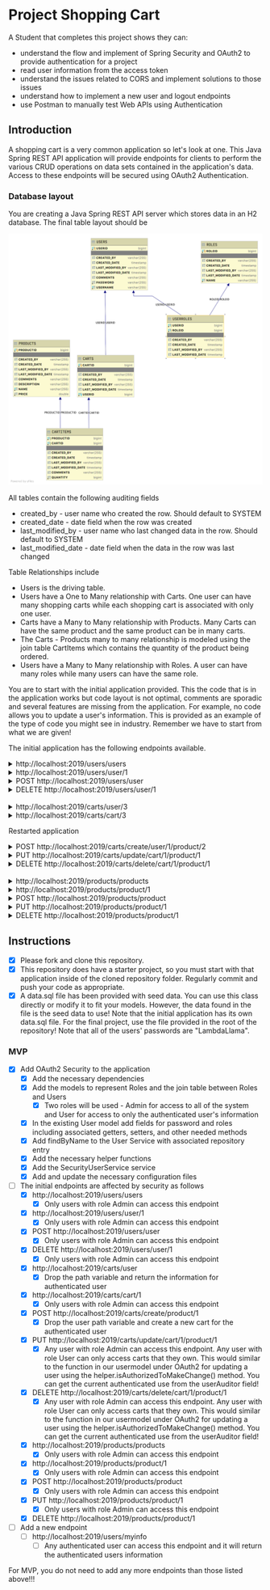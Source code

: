 # Project Shopping Cart

A Student that completes this project shows they can:

* understand the flow and implement of Spring Security and OAuth2 to provide authentication for a project
* read user information from the access token
* understand the issues related to CORS and implement solutions to those issues
* understand how to implement a new user and logout endpoints
* use Postman to manually test Web APIs using Authentication

## Introduction

A shopping cart is a very common application so let's look at one. This Java Spring REST API application will provide endpoints for clients to perform the various CRUD operations on data sets contained in the application's data. Access to these endpoints will be secured using OAuth2 Authentication.

### Database layout

You are creating a Java Spring REST API server which stores data in an H2 database. The final table layout should be

![Shopping Cart Database Layout](shoppingcartdb.png)

All tables contain the following auditing fields

* created_by - user name who created the row. Should default to SYSTEM
* created_date - date field when the row was created
* last_modified_by - user name who last changed data in the row. Should default to SYSTEM
* last_modified_date - date field when the data in the row was last changed

Table Relationships include

* Users is the driving table.
* Users have a One to Many relationship with Carts. One user can have many shopping carts while each shopping cart is associated with only one user.
* Carts have a Many to Many relationship with Products. Many Carts can have the same product and the same product can be in many carts.
* The Carts - Products many to many relationship is modeled using the join table CartItems which contains the quantity of the product being ordered.
* Users have a Many to Many relationship with Roles. A user can have many roles while many users can have the same role.

You are to start with the initial application provided. This the code that is in the application works but code layout is not optimal, comments are sporadic and several features are missing from the application. For example, no code allows you to update a user's information. This is provided as an example of the type of code you might see in industry. Remember we have to start from what we are given!

The initial application has the following endpoints available.

<details>
<summary>http://localhost:2019/users/users</summary>

```JSON
[
    {
        "userid": 1,
        "username": "barnbarn",
        "comments": "",
        "carts": [
            {
                "cartid": 1,
                "products": [
                    {
                        "product": {
                            "productid": 1,
                            "name": "PEN",
                            "price": 2.5,
                            "description": "MAKES WORDS",
                            "comments": ""
                        },
                        "quantity": 4,
                        "comments": ""
                    },
                    {
                        "product": {
                            "productid": 2,
                            "name": "PENCIL",
                            "price": 1.5,
                            "description": "DOES MATH",
                            "comments": ""
                        },
                        "quantity": 3,
                        "comments": ""
                    },
                    {
                        "product": {
                            "productid": 3,
                            "name": "COFFEE",
                            "price": 4.0,
                            "description": "EVERYONE NEEDS COFFEE",
                            "comments": ""
                        },
                        "quantity": 2,
                        "comments": ""
                    }
                ]
            },
            {
                "cartid": 2,
                "products": [
                    {
                        "product": {
                            "productid": 3,
                            "name": "COFFEE",
                            "price": 4.0,
                            "description": "EVERYONE NEEDS COFFEE",
                            "comments": ""
                        },
                        "quantity": 1,
                        "comments": ""
                    }
                ]
            }
        ]
    },
    {
        "userid": 2,
        "username": "cinnamon",
        "comments": "",
        "carts": []
    },
    {
        "userid": 3,
        "username": "stumps",
        "comments": "",
        "carts": [
            {
                "cartid": 3,
                "products": [
                    {
                        "product": {
                            "productid": 3,
                            "name": "COFFEE",
                            "price": 4.0,
                            "description": "EVERYONE NEEDS COFFEE",
                            "comments": ""
                        },
                        "quantity": 17,
                        "comments": ""
                    }
                ]
            }
        ]
    }
]
```

</details>

<details>
<summary>http://localhost:2019/users/user/1</summary>

```JSON
{
    "userid": 1,
    "username": "barnbarn",
    "comments": "",
    "carts": [
        {
            "cartid": 1,
            "products": [
                {
                    "product": {
                        "productid": 1,
                        "name": "PEN",
                        "price": 2.5,
                        "description": "MAKES WORDS",
                        "comments": ""
                    },
                    "quantity": 4,
                    "comments": ""
                },
                {
                    "product": {
                        "productid": 2,
                        "name": "PENCIL",
                        "price": 1.5,
                        "description": "DOES MATH",
                        "comments": ""
                    },
                    "quantity": 3,
                    "comments": ""
                },
                {
                    "product": {
                        "productid": 3,
                        "name": "COFFEE",
                        "price": 4.0,
                        "description": "EVERYONE NEEDS COFFEE",
                        "comments": ""
                    },
                    "quantity": 2,
                    "comments": ""
                }
            ]
        },
        {
            "cartid": 2,
            "products": [
                {
                    "product": {
                        "productid": 3,
                        "name": "COFFEE",
                        "price": 4.0,
                        "description": "EVERYONE NEEDS COFFEE",
                        "comments": ""
                    },
                    "quantity": 1,
                    "comments": ""
                }
            ]
        }
    ]
}
```

</details>

<details>
<summary>POST http://localhost:2019/users/user</summary>

DATA

```JSON
{
    "username": "tiger",
    "comments": ""
}
```

OUTPUT

```TEXT
STATUS 201 Created
Location Header: http://localhost:2019/users/user/15
```

</details>

<details>
<summary>DELETE http://localhost:2019/users/user/1</summary>

```TEXT
STATUS OK
```

</details>

<br>

<details>
<summary>http://localhost:2019/carts/user/3</summary>

```JSON
[
    {
        "cartid": 3,
        "products": [
            {
                "product": {
                    "productid": 3,
                    "name": "COFFEE",
                    "price": 4.0,
                    "description": "EVERYONE NEEDS COFFEE",
                    "comments": ""
                },
                "quantity": 17,
                "comments": ""
            }
        ],
        "user": {
            "userid": 3,
            "username": "stumps",
            "comments": ""
        }
    }
]
```

</details>

<details>
<summary>http://localhost:2019/carts/cart/3</summary>

```JSON
{
    "cartid": 3,
    "products": [
        {
            "product": {
                "productid": 3,
                "name": "COFFEE",
                "price": 4.0,
                "description": "EVERYONE NEEDS COFFEE",
                "comments": ""
            },
            "quantity": 17,
            "comments": ""
        }
    ],
    "user": {
        "userid": 3,
        "username": "stumps",
        "comments": ""
    }
}
```

</details>

Restarted application

<details>
<summary>POST http://localhost:2019/carts/create/user/1/product/2</summary>

```TEXT
Status 201 Created
```

</details>

<details>
<summary>PUT http://localhost:2019/carts/update/cart/1/product/1</summary>

```TEXT
Status OK
```

</details>

<details>
<summary>DELETE http://localhost:2019/carts/delete/cart/1/product/1</summary>

```TEXT
Status OK
```

</details>

<br>

<details>
<summary>http://localhost:2019/products/products</summary>

```JSON
[
    {
        "productid": 1,
        "name": "PEN",
        "price": 2.5,
        "description": "MAKES WORDS",
        "comments": "",
        "carts": [
            {
                "cart": {
                    "cartid": 1,
                    "user": {
                        "userid": 1,
                        "username": "barnbarn",
                        "comments": ""
                    }
                },
                "quantity": 4,
                "comments": ""
            }
        ]
    },
    {
        "productid": 2,
        "name": "PENCIL",
        "price": 1.5,
        "description": "DOES MATH",
        "comments": "",
        "carts": [
            {
                "cart": {
                    "cartid": 1,
                    "user": {
                        "userid": 1,
                        "username": "barnbarn",
                        "comments": ""
                    }
                },
                "quantity": 3,
                "comments": ""
            },
            {
                "cart": {
                    "cartid": 15,
                    "user": {
                        "userid": 1,
                        "username": "barnbarn",
                        "comments": ""
                    }
                },
                "quantity": 1,
                "comments": ""
            }
        ]
    },
    {
        "productid": 3,
        "name": "COFFEE",
        "price": 4.0,
        "description": "EVERYONE NEEDS COFFEE",
        "comments": "",
        "carts": [
            {
                "cart": {
                    "cartid": 1,
                    "user": {
                        "userid": 1,
                        "username": "barnbarn",
                        "comments": ""
                    }
                },
                "quantity": 2,
                "comments": ""
            },
            {
                "cart": {
                    "cartid": 2,
                    "user": {
                        "userid": 1,
                        "username": "barnbarn",
                        "comments": ""
                    }
                },
                "quantity": 1,
                "comments": ""
            },
            {
                "cart": {
                    "cartid": 3,
                    "user": {
                        "userid": 3,
                        "username": "stumps",
                        "comments": ""
                    }
                },
                "quantity": 17,
                "comments": ""
            }
        ]
    }
]
```

</details>

<details>
<summary>http://localhost:2019/products/product/1</summary>

```JSON
{
    "productid": 1,
    "name": "PEN",
    "price": 2.5,
    "description": "MAKES WORDS",
    "comments": "",
    "carts": [
        {
            "cart": {
                "cartid": 1,
                "user": {
                    "userid": 1,
                    "username": "barnbarn",
                    "comments": ""
                }
            },
            "quantity": 4,
            "comments": ""
        }
    ]
}
```

</details>

<details>
<summary>POST http://localhost:2019/products/product</summary>

DATA

```JSON
{
    "name": "ERASER",
    "price": 1.5,
    "description": "KEEP TRYING",
    "comments": ""
}
```

OUTPUT

```TEXT
Status 201 CREATED

Location Header: http://localhost:2019/products/product/16
```

</details>

<details>
<summary>PUT http://localhost:2019/products/product/1</summary>

DATA

```JSON
{
    "name": "PIN",
    "price": 1.5,
    "description": "OUCH",
    "comments": "PIN vs PEN"
}
```

OUTPUT

```TEXT
STATUS OK
```

</details>

<details>
<summary>DELETE http://localhost:2019/products/product/1</summary>

```JSON
STATUS OK
```

</details>

## Instructions

* [x] Please fork and clone this repository.
* [x] This repository does have a starter project, so you must start with that application inside of the cloned repository folder. Regularly commit and push your code as appropriate.
* [x] A data.sql file has been provided with seed data. You can use this class directly or modify it to fit your models. However, the data found in the file is the seed data to use! Note that the initial application has its own data.sql file. For the final project, use the file provided in the root of the repository! Note that all of the users' passwords are "LambdaLlama".

### MVP

* [x] Add OAuth2 Security to the application
  * [x] Add the necessary dependencies
  * [x] Add the models to represent Roles and the join table between Roles and Users
    * [x] Two roles will be used - Admin for access to all of the system and User for access to only the authenticated user's information
  * [x] In the existing User model add fields for password and roles including associated getters, setters, and other needed methods
  * [x] Add findByName to the User Service with associated repository entry
  * [x] Add the necessary helper functions
  * [x] Add the SecurityUserService service
  * [x] Add and update the necessary configuration files
* [ ] The initial endpoints are affected by security as follows
  * [x] http://localhost:2019/users/users
    * [x] Only users with role Admin can access this endpoint
  * [x] http://localhost:2019/users/user/1
    * [x] Only users with role Admin can access this endpoint
  * [x] POST http://localhost:2019/users/user
    * [x] Only users with role Admin can access this endpoint
  * [x] DELETE http://localhost:2019/users/user/1
    * [x] Only users with role Admin can access this endpoint
  * [x] http://localhost:2019/carts/user
    * [x] Drop the path variable and return the information for authenticated user
  * [x] http://localhost:2019/carts/cart/1
    * [x] Only users with role Admin can access this endpoint
  * [x] POST http://localhost:2019/carts/create/product/1
    * [x] Drop the user path variable and create a new cart for the authenticated user
  * [x] PUT http://localhost:2019/carts/update/cart/1/product/1
    * [x] Any user with role Admin can access this endpoint. Any user with role User can only access carts that they own. This would similar to the function in our usermodel under OAuth2 for updating a user using the helper.isAuthorizedToMakeChange() method. You can get the current authenticated use from the userAuditor field!
  * [x] DELETE http://localhost:2019/carts/delete/cart/1/product/1
    * [x] Any user with role Admin can access this endpoint. Any user with role User can only access carts that they own.  This would similar to the function in our usermodel under OAuth2 for updating a user using the helper.isAuthorizedToMakeChange() method. You can get the current authenticated use from the userAuditor field!
  * [x] http://localhost:2019/products/products
    * [x] Only users with role Admin can access this endpoint
  * [x] http://localhost:2019/products/product/1
    * [x] Only users with role Admin can access this endpoint
  * [x] POST http://localhost:2019/products/product
    * [x] Only users with role Admin can access this endpoint
  * [x] PUT http://localhost:2019/products/product/1
    * [x] Only users with role Admin can access this endpoint
  * [x] DELETE http://localhost:2019/products/product/1
* [ ] Add a new endpoint
  * [ ] http://localhost:2019/users/myinfo
    * [ ] Any authenticated user can access this endpoint and it will return the authenticated users information

For MVP, you do not need to add any more endpoints than those listed above!!!

